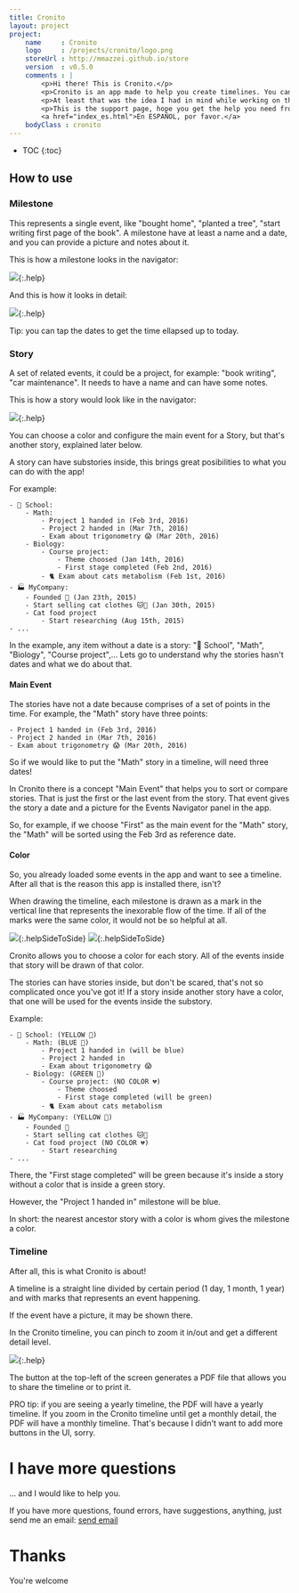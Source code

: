 ```yaml
---
title: Cronito
layout: project
project:
    name     : Cronito
    logo     : /projects/cronito/logo.png
    storeUrl : http://mmazzei.github.io/store
    version  : v0.5.0
    comments : |
        <p>Hi there! This is Cronito.</p>
        <p>Cronito is an app made to help you create timelines. You can get a timeline for your school project, for your childs growth, for your car maintenance, for anything you want.</p>
        <p>At least that was the idea I had in mind while working on the app!</p>
        <p>This is the support page, hope you get the help you need from there.</p>
        <a href="index_es.html">En ESPAÑOL, por favor.</a>
    bodyClass : cronito
---
```


* TOC
{:toc}


## How to use


### Milestone
This represents a single event, like "bought home", "planted a tree", "start writing first page of the book". A milestone have at least a name and a date, and you can provide a picture and notes about it.

This is how a milestone looks in the navigator:

![](milestoneSample2.jpg){:.help}

And this is how it looks in detail:

![](milestoneSample.jpg){:.help}

Tip: you can tap the dates to get the time ellapsed up to today.

### Story
A set of related events, it could be a project, for example: "book writing", "car maintenance". It needs to have a name and can have some notes.

This is how a story would look like in the navigator:

![](storySample.jpg){:.help}

You can choose a color and configure the main event for a Story, but that's another story, explained later below.

A story can have substories inside, this brings great posibilities to what you can do with the app!

For example:

    - 🏫 School:
        - Math:
            - Project 1 handed in (Feb 3rd, 2016)
            - Project 2 handed in (Mar 7th, 2016)
            - Exam about trigonometry 😱 (Mar 20th, 2016)
        - Biology:
            - Course project:
                - Theme choosed (Jan 14th, 2016)
                - First stage completed (Feb 2nd, 2016)
            - 🐈 Exam about cats metabolism (Feb 1st, 2016)
    - 🏭 MyCompany:
        - Founded 🎉 (Jan 23th, 2015)
        - Start selling cat clothes 🐱👚 (Jan 30th, 2015)
        - Cat food project
            - Start researching (Aug 15th, 2015)
    - ...

In the example, any item without a date is a story: "🏫 School", "Math", "Biology", "Course project",... Lets go to understand why the stories hasn't dates and what we do about that.

#### Main Event

The stories have not a date because comprises of a set of points in the time. For example, the "Math" story have three points:

    - Project 1 handed in (Feb 3rd, 2016)
    - Project 2 handed in (Mar 7th, 2016)
    - Exam about trigonometry 😱 (Mar 20th, 2016)

So if we would like to put the "Math" story in a timeline, will need three dates!

In Cronito there is a concept "Main Event" that helps you to sort or compare stories. That is just the first or the last event from the story. That event gives the story a date and a picture for the Events Navigator panel in the app.

So, for example, if we choose "First" as the main event for the "Math" story, the "Math" will be sorted using the Feb 3rd as reference date.


#### Color

So, you already loaded some events in the app and want to see a timeline. After all that is the reason this app is installed there, isn't?

When drawing the timeline, each milestone is drawn as a mark in the vertical line that represents the inexorable flow of the time. If all of the marks were the same color, it would not be so helpful at all.

![](colorGallery.jpg){:.helpSideToSide}
![](colorTimeline.jpg){:.helpSideToSide}

Cronito allows you to choose a color for each story. All of the events inside that story will be drawn of that color.

The stories can have stories inside, but don't be scared, that's not so complicated once you've got it! If a story inside another story have a color, that one will be used for the events inside the substory.

Example:

    - 🏫 School: (YELLOW 💛)
        - Math: (BLUE 💙)
            - Project 1 handed in (will be blue)
            - Project 2 handed in
            - Exam about trigonometry 😱
        - Biology: (GREEN 💚)
            - Course project: (NO COLOR 💔)
                - Theme choosed
                - First stage completed (will be green)
            - 🐈 Exam about cats metabolism
    - 🏭 MyCompany: (YELLOW 💛)
        - Founded 🎉
        - Start selling cat clothes 🐱👚
        - Cat food project (NO COLOR 💔)
            - Start researching
    - ...

There, the "First stage completed" will be green because it's inside a story without a color that is inside a green story.

However, the "Project 1 handed in" milestone will be blue.

In short: the nearest ancestor story with a color is whom gives the milestone a color.


### Timeline

After all, this is what Cronito is about!

A timeline is a straight line divided by certain period (1 day, 1 month, 1 year) and with marks that represents an event happening.

If the event have a picture, it may be shown there.

In the Cronito timeline, you can pinch to zoom it in/out and get a different detail level.

![](timeline.gif){:.help}

The button at the top-left of the screen generates a PDF file that allows you to share the timeline or to print it.

PRO tip: if you are seeing a yearly timeline, the PDF will have a yearly timeline. If you zoom in the Cronito timeline until get a monthly detail, the PDF will have a monthly timeline. That's because I didn't want to add more buttons in the UI, sorry.


# I have more questions

... and I would like to help you.

If you have more questions, found errors, have suggestions, anything, just send me an email: [send email](mailto:{{author.email}})


# Thanks

You're welcome